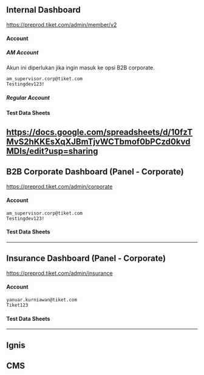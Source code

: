 ## **Internal Dashboard**
https://preprod.tiket.com/admin/member/v2
#### **Account**
##### AM Account
Akun ini diperlukan jika ingin masuk ke opsi B2B corporate.

```
am_supervisor.corp@tiket.com
Testingdev123!
```
##### Regular Account

#### **Test Data Sheets**
https://docs.google.com/spreadsheets/d/10fzTMvS2hKKEsXqXJBmTjvWCTbmof0bPCzd0kvdMDIs/edit?usp=sharing
---
## **B2B Corporate Dashboard (Panel - Corporate)**
https://preprod.tiket.com/admin/corporate
#### Account
```
am_supervisor.corp@tiket.com
Testingdev123!
```
#### Test Data Sheets


---
## Insurance Dashboard (Panel - Corporate)
https://preprod.tiket.com/admin/insurance
#### Account

```
yanuar.kurniawan@tiket.com
Tiket123
```
#### Test Data Sheets


---
## Ignis

## CMS